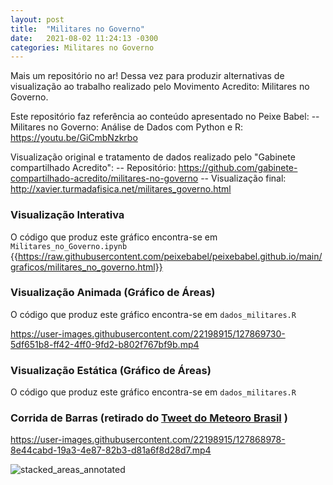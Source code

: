 ```yaml
---
layout: post
title:  "Militares no Governo"
date:   2021-08-02 11:24:13 -0300
categories: Militares no Governo
---
```


Mais um repositório no ar! Dessa vez para produzir alternativas de visualização ao trabalho realizado pelo Movimento Acredito: Militares no Governo.

Este repositório faz referência ao conteúdo apresentado no Peixe Babel:
-- Militares no Governo: Análise de Dados com Python e R: https://youtu.be/GiCmbNzkrbo

Visualização original e tratamento de dados realizado pelo "Gabinete compartilhado Acredito":
-- Repositório: https://github.com/gabinete-compartilhado-acredito/militares-no-governo
-- Visualização final: http://xavier.turmadafisica.net/militares_governo.html

<!-- 
{% highlight ruby %}
def print_hi(name)
  puts "Hi, #{name}"
end
print_hi('Tom')
#=> prints 'Hi, Tom' to STDOUT.
{% endhighlight %} -->

### Visualização Interativa
O código que produz este gráfico encontra-se em  `Militares_no_Governo.ipynb`
{{https://raw.githubusercontent.com/peixebabel/peixebabel.github.io/main/graficos/militares_no_governo.html}}

### Visualização Animada (Gráfico de Áreas)
O código que produz este gráfico encontra-se em  `dados_militares.R`

https://user-images.githubusercontent.com/22198915/127869730-5df651b8-ff42-4ff0-9fd2-b802f767bf9b.mp4

### Visualização Estática (Gráfico de Áreas)
O código que produz este gráfico encontra-se em  `dados_militares.R`

### Corrida de Barras (retirado do [Tweet do Meteoro Brasil](https://twitter.com/meteoro_br/status/1414972286868803593) )

https://user-images.githubusercontent.com/22198915/127868978-8e44cabd-19a3-4e87-82b3-d81a6f8d28d7.mp4


![stacked_areas_annotated](https://user-images.githubusercontent.com/22198915/127873044-24bd7879-2d23-4f6c-9212-2193e7803c9d.png)

